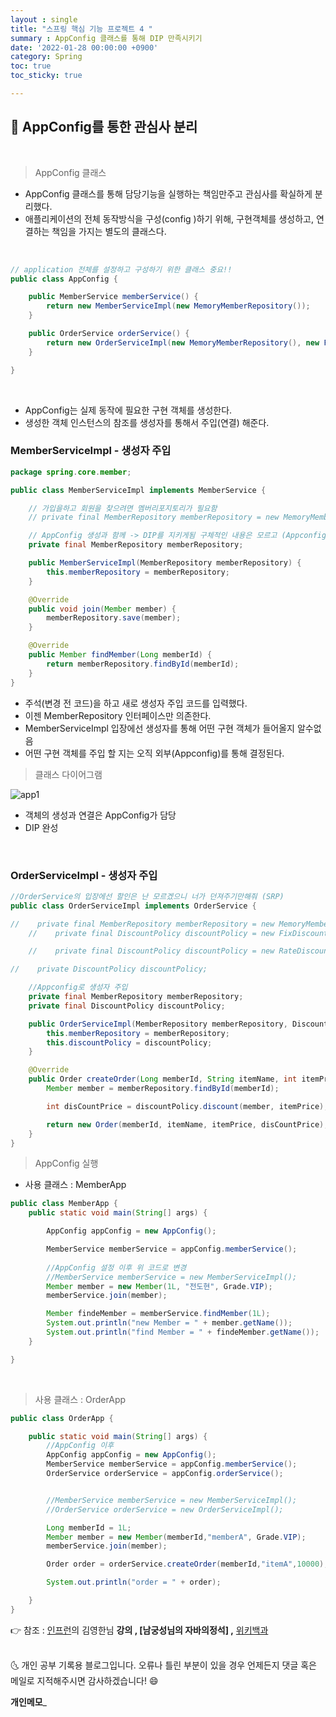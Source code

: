 ```yaml
---
layout : single
title: "스프링 핵심 기능 프로젝트 4 "
summary : AppConfig 클래스를 통해 DIP 만족시키기
date: '2022-01-28 00:00:00 +0900'
category: Spring
toc: true
toc_sticky: true

---
```

## 📌 AppConfig를 통한 관심사 분리
<br>

> AppConfig 클래스

- AppConfig 클래스를 통해 담당기능을 실행하는 책임만주고 관심사를 확실하게 분리했다.
- 애플리케이션의 전체 동작방식을 구성(config )하기 위해, 구현객체를 생성하고, 연결하는 책임을 가지는 별도의 클래스다.

<br>

```java
// application 전체를 설정하고 구성하기 위한 클래스 중요!!
public class AppConfig {

    public MemberService memberService() {
        return new MemberServiceImpl(new MemoryMemberRepository());
    }

    public OrderService orderService() {
        return new OrderServiceImpl(new MemoryMemberRepository(), new FixDiscountPolicy());
    }

}
```

<br>

- AppConfig는 실제 동작에 필요한 구현 객체를 생성한다.
- 생성한 객체 인스턴스의 참조를 생성자를 통해서 주입(연결) 해준다.

### MemberServiceImpl - 생성자 주입

```java
package spring.core.member;

public class MemberServiceImpl implements MemberService {

    // 가입을하고 회원을 찾으려면 멤버리포지토리가 필요함
    // private final MemberRepository memberRepository = new MemoryMemberRepository();

    // AppConfig 생성과 함께 -> DIP를 지키게됨 구체적인 내용은 모르고 (Appconfig에서 생성함) 인터페이스만 의존
    private final MemberRepository memberRepository;

    public MemberServiceImpl(MemberRepository memberRepository) {
        this.memberRepository = memberRepository;
    }

    @Override
    public void join(Member member) {
        memberRepository.save(member);
    }

    @Override
    public Member findMember(Long memberId) {
        return memberRepository.findById(memberId);
    }
}
```
- 주석(변경 전 코드)을 하고 새로 생성자 주입 코드를 입력했다.
- 이젠 MemberRepository 인터페이스만 의존한다.
- MemberServiceImpl 입장에선 생성자를 통해 어떤 구현 객체가 들어올지 알수없음
- 어떤 구현 객체를 주입 할 지는 오직 외부(Appconfig)를 통해 결정된다.

> 클래스 다이어그램

![app1](https://user-images.githubusercontent.com/52389219/151671087-2ca20225-e58d-466c-b19d-9bfad7071051.PNG)

- 객체의 생성과 연결은 AppConfig가 담당
- DIP 완성

<br>

### OrderServiceImpl - 생성자 주입

```java
//OrderService의 입장에선 할인은 난 모르겠으니 너가 던져주기만해줘 (SRP)
public class OrderServiceImpl implements OrderService {

//    private final MemberRepository memberRepository = new MemoryMemberRepository();
    //    private final DiscountPolicy discountPolicy = new FixDiscountPolicy();

    //    private final DiscountPolicy discountPolicy = new RateDiscountPolicy();

//    private DiscountPolicy discountPolicy;

    //Appconfig로 생성자 주입
    private final MemberRepository memberRepository;
    private final DiscountPolicy discountPolicy;

    public OrderServiceImpl(MemberRepository memberRepository, DiscountPolicy discountPolicy) {
        this.memberRepository = memberRepository;
        this.discountPolicy = discountPolicy;
    }

    @Override
    public Order createOrder(Long memberId, String itemName, int itemPrice) {
        Member member = memberRepository.findById(memberId);

        int disCountPrice = discountPolicy.discount(member, itemPrice);

        return new Order(memberId, itemName, itemPrice, disCountPrice);
    }
}
```
> AppConfig 실행

- 사용 클래스 : MemberApp
```java
public class MemberApp {
    public static void main(String[] args) {

        AppConfig appConfig = new AppConfig();

        MemberService memberService = appConfig.memberService();
        
        //AppConfig 설정 이후 위 코드로 변경
        //MemberService memberService = new MemberServiceImpl();
        Member member = new Member(1L, "전도현", Grade.VIP);
        memberService.join(member);

        Member findeMember = memberService.findMember(1L);
        System.out.println("new Member = " + member.getName());
        System.out.println("find Member = " + findeMember.getName());
    }

}
```

<br>

> 사용 클래스 : OrderApp
```java
public class OrderApp {

    public static void main(String[] args) {
        //AppConfig 이후
        AppConfig appConfig = new AppConfig();
        MemberService memberService = appConfig.memberService();
        OrderService orderService = appConfig.orderService();


        //MemberService memberService = new MemberServiceImpl();
        //OrderService orderService = new OrderServiceImpl();

        Long memberId = 1L;
        Member member = new Member(memberId,"memberA", Grade.VIP);
        memberService.join(member);

        Order order = orderService.createOrder(memberId,"itemA",10000);

        System.out.println("order = " + order);

    }
}
```



👉 참조 : [인프런](https://www.inflearn.com/)의 김영한님
**강의 , [남궁성님의 자바의정석] ,** [위키백과](https://ko.wikipedia.org/wiki/SOLID_%EA%B0%9D%EC%B2%B4_%EC%A7%80%ED%96%A5_%EC%84%A4%EA%B3%84)

<br>
🌜 개인 공부 기록용 블로그입니다. 오류나 틀린 부분이 있을 경우 
언제든지 댓글 혹은 메일로 지적해주시면 감사하겠습니다! 😄
<br>

**개인메모**_
